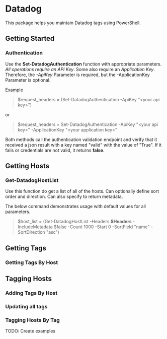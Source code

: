 # Datadog

This package helps you maintain Datadog tags using PowerShell.

## Getting Started

### Authentication

Use the **Set-DatadogAuthentication** function with appropriate parameters. *All operations require an API Key*. Some also require an *Application Key*. Therefore, the *-ApiKey* Parameter is required, but the -ApplicationKey Parameter is optional.

Example
>$request_headers = (Set-DatadogAuthentication -ApiKey "&lt;your api key&gt;")

or
>$request_headers = Set-DatadogAuthentication -ApiKey "&lt;your api key&gt;" -ApplicationKey "&lt;your application key&gt;"

Both methods call the authentication validation endpoint and verify that it received a json result with a key named "valid" with the value of "True". If it fails or credentials are not valid, it returns **false**.

## Getting Hosts

### Get-DatadogHostList

Use this function do get a list of all of the hosts. Can optionally define sort order and direction. Can also specify to return metadata.

The below command demonstrates usage with default values for all parameters.

>&#36;host_list = (Get-DatadogHostList -Headers **$Headers** -IncludeMetadata $false -Count 1000 -Start 0 -SortField "name" -SortDirection "asc")

## Getting Tags

### Getting Tags By Host

## Tagging Hosts

### Adding Tags By Host

### Updating all tags

### Tagging Hosts By Tag

TODO: Create examples
